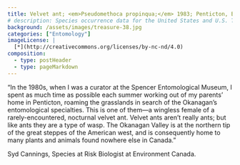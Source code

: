 ```yaml
---
title: Velvet ant; <em>Pseudomethoca propinqua;</em> 1983; Penticton, BC; Collected by SG Cannings
# description: Species occurrence data for the United States and U.S. Territories.
background: /assets/images/treasure-38.jpg
categories: ["Entomology"]
imageLicense: |
  [*](http://creativecommons.org/licenses/by-nc-nd/4.0)
composition:
  - type: postHeader
  - type: pageMarkdown
---
```


“In the 1980s, when I was a curator at the Spencer Entomological Museum, I spent as much time as possible each summer working out of my parents’ home in Penticton, roaming the grasslands in search of the Okanagan’s entomological specialties. This is one of them—a wingless female of a rarely-encountered, nocturnal velvet ant. Velvet ants aren’t really ants; but like ants they are a type of wasp. The Okanagan Valley is at the northern tip of the great steppes of the American west, and is consequently home to many plants and animals found nowhere else in Canada.”

Syd Cannings, Species at Risk Biologist at Environment Canada.